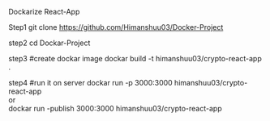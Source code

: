 Dockarize React-App

Step1
git clone https://github.com/Himanshuu03/Docker-Project

step2
cd Dockar-Project

step3
#create dockar image
dockar build -t himanshuu03/crypto-react-app .

step4
#run it on server
dockar run -p 3000:3000 himanshuu03/crypto-react-app
</br>
or
</br>
dockar run -publish 3000:3000 himanshuu03/crypto-react-app

